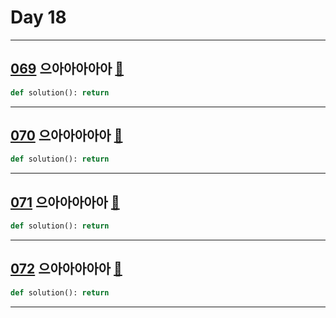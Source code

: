 # Day 18

---

## [069] 으아아아아아 [🔎][069]

>

```python
def solution(): return
```

---

## [070] 으아아아아아 [🔎][070]

>

```python
def solution(): return
```

---

## [071] 으아아아아아 [🔎][071]

>

```python
def solution(): return
```

---

## [072] 으아아아아아 [🔎][072]

>

```python
def solution(): return
```

---

[069]: https://school.programmers.co.kr/learn/courses/30/lessons/120870
[070]: https://school.programmers.co.kr/learn/courses/30/lessons/120871
[071]: https://school.programmers.co.kr/learn/courses/30/lessons/120872
[072]: https://school.programmers.co.kr/learn/courses/30/lessons/120873
